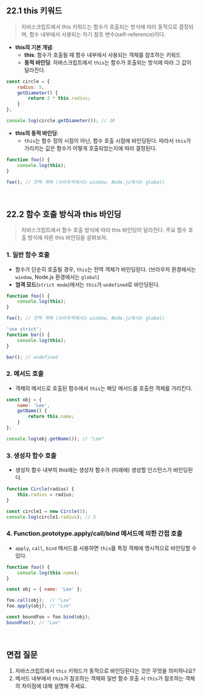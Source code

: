 ## 22.1 this 키워드

> 자바스크립트에서 this 키워드는 함수가 호출되는 방식에 따라 동적으로 결정되며, 함수 내부에서 사용되는 자기 참조 변수(self-reference)이다.
> 
- **this의 기본 개념**:
    - **this**: 함수가 호출될 때 함수 내부에서 사용되는 객체를 참조하는 키워드
    - **동적 바인딩**: 자바스크립트에서 `this`는 함수가 호출되는 방식에 따라 그 값이 달라진다.

```jsx
const circle = {
    radius: 5,
    getDiameter() {
        return 2 * this.radius;
    }
};

console.log(circle.getDiameter()); // 10
```

- **this의 동적 바인딩**:
    - `this`는 함수 정의 시점이 아닌, 함수 호출 시점에 바인딩된다. 따라서 `this`가 가리키는 값은 함수가 어떻게 호출되었는지에 따라 결정된다.

```jsx
function foo() {
    console.log(this);
}

foo(); // 전역 객체 (브라우저에서는 window, Node.js에서는 global)
```
<br>

## 22.2 함수 호출 방식과 this 바인딩

> 자바스크립트에서 함수 호출 방식에 따라 this 바인딩이 달라진다. 주요 함수 호출 방식에 따른 this 바인딩을 살펴보자.
> 

### 1. **일반 함수 호출**

- 함수가 단순히 호출될 경우, `this`는 전역 객체가 바인딩된다. (브라우저 환경에서는 `window`, Node.js 환경에서는 `global`)
- **엄격 모드**(`strict mode`)에서는 `this`가 `undefined`로 바인딩된다.

```jsx
function foo() {
    console.log(this);
}

foo(); // 전역 객체 (브라우저에서는 window, Node.js에서는 global)

'use strict';
function bar() {
    console.log(this);
}

bar(); // undefined
```

### 2. **메서드 호출**

- 객체의 메서드로 호출된 함수에서 `this`는 해당 메서드를 호출한 객체를 가리킨다.

```jsx
const obj = {
    name: 'Lee',
    getName() {
        return this.name;
    }
};

console.log(obj.getName()); // "Lee"
```

### 3. **생성자 함수 호출**

- 생성자 함수 내부의 this에는 생성자 함수가 (미래에) 생성할 인스턴스가 바인딩된다.

```jsx
function Circle(radius) {
    this.radius = radius;
}

const circle1 = new Circle(5);
console.log(circle1.radius); // 5
```

### 4. **Function.prototype.apply/call/bind 메서드에 의한 간접 호출**

- `apply`, `call`, `bind` 메서드를 사용하면 `this`를 특정 객체에 명시적으로 바인딩할 수 있다.

```jsx
function foo() {
    console.log(this.name);
}

const obj = { name: 'Lee' };

foo.call(obj);  // "Lee"
foo.apply(obj); // "Lee"

const boundFoo = foo.bind(obj);
boundFoo(); // "Lee"
```
<br>

## 면접 질문

1. 자바스크립트에서 `this` 키워드가 동적으로 바인딩된다는 것은 무엇을 의미하나요?
2. 메서드 내부에서 `this`가 참조하는 객체와 일반 함수 호출 시 `this`가 참조하는 객체의 차이점에 대해 설명해 주세요.
